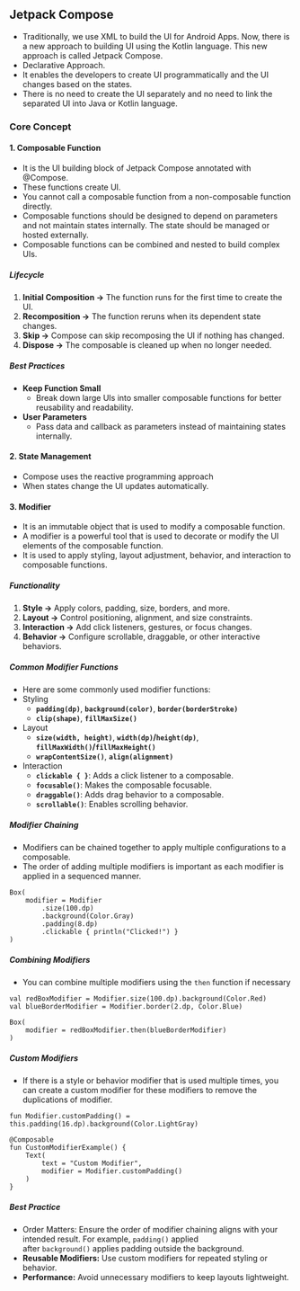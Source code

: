 ## Jetpack Compose
- Traditionally, we use XML to build the UI for Android Apps. Now, there is a new approach to building UI using the Kotlin language. This new approach is called Jetpack Compose.
- Declarative Approach.
- It enables the developers to create UI programmatically and the UI changes based on the states.
- There is no need to create the UI separately and no need to link the separated UI into Java or Kotlin language.

### Core Concept
#### 1. Composable Function
- It is the UI building block of Jetpack Compose annotated with @Compose.
- These functions create UI.
- You cannot call a composable function from a non-composable function directly.
- Composable functions should be designed to depend on parameters and not maintain states internally. The state should be managed or hosted externally.
- Composable functions can be combined and nested to build complex UIs.
##### Lifecycle
1. **Initial Composition ->** The function runs for the first time to create the UI.
2. **Recomposition ->** The function reruns when its dependent state changes.
3. **Skip ->** Compose can skip recomposing the UI if nothing has changed.
4. **Dispose ->** The composable is cleaned up when no longer needed.

##### Best Practices
- **Keep Function Small**
	- Break down large UIs into smaller composable functions for better reusability and readability.
- **User Parameters**
	- Pass data and callback as parameters instead of maintaining states internally. 

#### 2. State Management
- Compose uses the reactive programming approach
- When states change the UI updates automatically.

#### 3. Modifier
- It is an immutable object that is used to modify a composable function.
- A modifier is a powerful tool that is used to decorate or modify the UI elements of the composable function.
- It is used to apply styling, layout adjustment, behavior, and interaction to composable functions.

##### Functionality
1. **Style ->**  Apply colors, padding, size, borders, and more.
2. **Layout ->** Control positioning, alignment, and size constraints.
3. **Interaction ->** Add click listeners, gestures, or focus changes.
4. **Behavior ->** Configure scrollable, draggable, or other interactive behaviors.

##### Common Modifier Functions
- Here are some commonly used modifier functions:
- Styling
	- **`padding(dp)`**, **`background(color)`**, **`border(borderStroke)`**
	- **`clip(shape)`**, **`fillMaxSize()`**
- Layout
	- **`size(width, height)`**, **`width(dp)`/`height(dp)`**, **`fillMaxWidth()`/`fillMaxHeight()`**
	- **`wrapContentSize()`**, **`align(alignment)`**
- Interaction
	- **`clickable { }`**: Adds a click listener to a composable.
	- **`focusable()`**: Makes the composable focusable.
	- **`draggable()`**: Adds drag behavior to a composable.
	- **`scrollable()`**: Enables scrolling behavior.

##### Modifier Chaining
- Modifiers can be chained together to apply multiple configurations to a composable. 
- The order of adding multiple modifiers is important as each modifier is applied in a sequenced manner.
```
Box(
    modifier = Modifier
        .size(100.dp)
        .background(Color.Gray)
        .padding(8.dp)
        .clickable { println("Clicked!") }
)
```

##### Combining Modifiers
- You can combine multiple modifiers using the `then` function if necessary
```
val redBoxModifier = Modifier.size(100.dp).background(Color.Red)
val blueBorderModifier = Modifier.border(2.dp, Color.Blue)

Box(
    modifier = redBoxModifier.then(blueBorderModifier)
)
```

##### Custom Modifiers
- If there is a style or behavior modifier that is used multiple times, you can create a custom modifier for these modifiers to remove the duplications of modifier.
```
fun Modifier.customPadding() = this.padding(16.dp).background(Color.LightGray)

@Composable
fun CustomModifierExample() {
    Text(
        text = "Custom Modifier",
        modifier = Modifier.customPadding()
    )
}
```

##### Best Practice
- Order Matters: Ensure the order of modifier chaining aligns with your intended result. For example, `padding()` applied after `background()` applies padding outside the background.
- **Reusable Modifiers:** Use custom modifiers for repeated styling or behavior.
- **Performance:** Avoid unnecessary modifiers to keep layouts lightweight.

